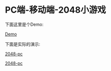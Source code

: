 # PC端-移动端-2048小游戏


下面这里是个Demo:

[Demo](https://victoryli-yang.github.io/2048-two/)


下面是实际的演示:

[2048-pc](2048-pc.gif)


[2048-pc](2048-mobile.gif)
